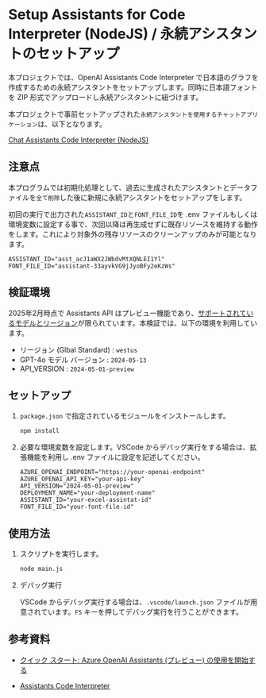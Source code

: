 # Setup Assistants for Code Interpreter (NodeJS) / 永続アシスタントのセットアップ

本プロジェクトでは、OpenAI Assistants Code Interpreter で日本語のグラフを作成するための永続アシスタントをセットアップします。同時に日本語フォントを ZIP 形式でアップロードし永続アシスタントに紐づけます。

本プロジェクトで事前セットアップされた`永続アシスタントを使用するチャットアプリケーション`は、以下となります。

[Chat Assistants Code Interpreter (NodeJS) ](https://github.com/Yuichi-Ikeda/Chat_Code_Interpreter_NodeJS_2)

## 注意点

本プログラムでは初期化処理として、過去に生成されたアシスタントとデータファイルを`全て削除`した後に新規に永続アシスタントをセットアップをします。

初回の実行で出力された`ASSISTANT_ID`と`FONT_FILE_ID`を .env ファイルもしくは環境変数に設定する事で、次回以降は再生成せずに既存リソースを維持する動作をします。これにより対象外の残存リソースのクリーンアップのみが可能となります。

```plaintext
ASSISTANT_ID="asst_acJ1aWX2JWbdvMtXQNLEI1Yl"
FONT_FILE_ID="assistant-33ayvkVG9jJyoBFy2eKzWs"
```

## 検証環境

2025年2月時点で Assistants API はプレビュー機能であり、[サポートされているモデルとリージョン](https://learn.microsoft.com/ja-jp/azure/ai-services/openai/concepts/models?tabs=global-standard%2Cstandard-chat-completions#assistants-preview)が限られています。本検証では、以下の環境を利用しています。

- リージョン (Glbal Standard) : `westus`
- GPT-4o モデル バージョン : `2024-05-13`
- API_VERSION : `2024-05-01-preview`

## セットアップ

1. `package.json` で指定されているモジュールをインストールします。

    ```sh
    npm install
    ```

2. 必要な環境変数を設定します。VSCode からデバッグ実行をする場合は、拡張機能を利用し .env ファイルに設定を記述してください。

    ```plaintext
    AZURE_OPENAI_ENDPOINT="https://your-openai-endpoint"
    AZURE_OPENAI_API_KEY="your-api-key"
    API_VERSION="2024-05-01-preview"
    DEPLOYMENT_NAME="your-deployment-name"
    ASSISTANT_ID="your-excel-assintat-id"
    FONT_FILE_ID="your-font-file-id"
    ```

## 使用方法

1. スクリプトを実行します。

    ```sh
    node main.js
    ```

2. デバッグ実行

    VSCode からデバッグ実行する場合は、`.vscode/launch.json` ファイルが用意されています。`F5` キーを押してデバッグ実行を行うことができます。

## 参考資料

- [クイック スタート: Azure OpenAI Assistants (プレビュー) の使用を開始する](https://learn.microsoft.com/ja-jp/azure/ai-services/openai/assistants-quickstart?pivots=programming-language-javascript)

- [Assistants Code Interpreter](https://platform.openai.com/docs/assistants/tools/code-interpreter?lang=node.js)